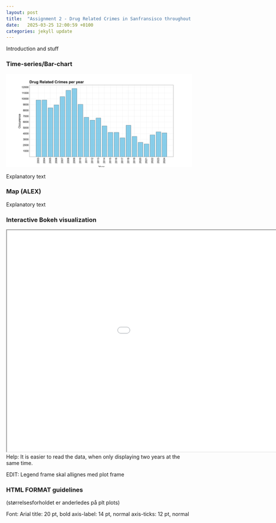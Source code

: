 ```yaml
---
layout: post
title:  "Assignment 2 - Drug Related Crimes in Sanfransisco throughout the years"
date:   2025-03-25 12:00:59 +0100
categories: jekyll update
---
```

Introduction and stuff

### Time-series/Bar-chart
![Bokeh Plot](/images/drug_per_year.png)

Explanatory text

### Map (ALEX)
Explanatory text

### Interactive Bokeh visualization
<iframe src="/images/drug_per_hour.html" width="1200" height="600"></iframe>
Help: It is easier to read the data, when only displaying two years at the same time.

EDIT: Legend frame skal allignes med plot frame

### HTML FORMAT guidelines
(størrelsesforholdet er anderledes på plt plots)

Font: Arial
title: 20 pt, bold
axis-label: 14 pt, normal
axis-ticks: 12 pt, normal